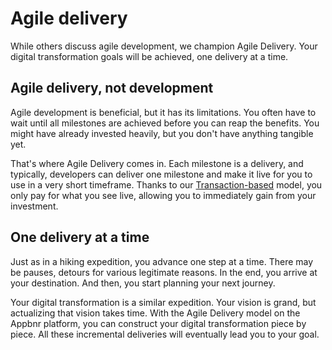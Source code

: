 # Agile delivery

While others discuss agile development, we champion Agile Delivery. Your digital transformation goals will be achieved, one delivery at a time.

## Agile delivery, not development

Agile development is beneficial, but it has its limitations. You often have to wait until all milestones are achieved before you can reap the benefits. You might have already invested heavily, but you don't have anything tangible yet.

That's where Agile Delivery comes in. Each milestone is a delivery, and typically, developers can deliver one milestone and make it live for you to use in a very short timeframe. Thanks to our [Transaction-based](transaction-based.md) model, you only pay for what you see live, allowing you to immediately gain from your investment.

## One delivery at a time

Just as in a hiking expedition, you advance one step at a time. There may be pauses, detours for various legitimate reasons. In the end, you arrive at your destination. And then, you start planning your next journey.

Your digital transformation is a similar expedition. Your vision is grand, but actualizing that vision takes time. With the Agile Delivery model on the Appbnr platform, you can construct your digital transformation piece by piece. All these incremental deliveries will eventually lead you to your goal.